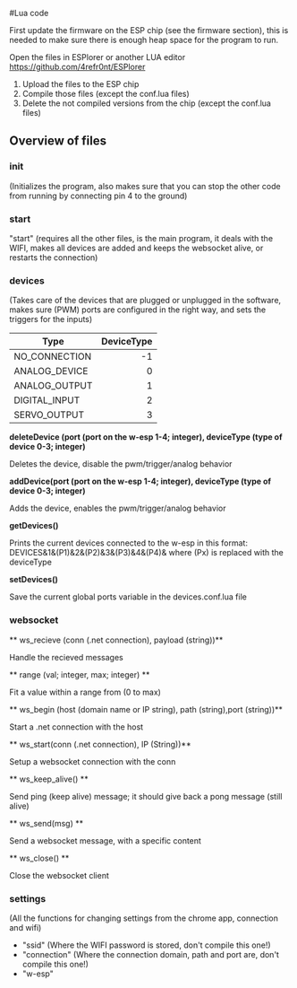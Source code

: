 #Lua code

First update the firmware on the ESP chip (see the firmware section), this is needed to make sure there is enough heap space for the program to run.

Open the files in ESPlorer or another LUA editor
https://github.com/4refr0nt/ESPlorer

1. Upload the files to the ESP chip
2. Compile those files (except the conf.lua files)
3. Delete the not compiled versions from the chip (except the conf.lua files)


## Overview of files
### init
(Initializes the program, also makes sure that you can stop the other code from running by connecting pin 4 to the ground)

### start
"start" (requires all the other files, is the main program, it deals with the WIFI, makes all devices are added and keeps the websocket alive, or restarts the connection)

### devices
(Takes care of the devices that are plugged or unplugged in the software, makes sure (PWM) ports are configured in the right way, and sets the triggers for the inputs)

| Type            | DeviceType |
| --------------- | ----------:|
| NO_CONNECTION   |          -1|
| ANALOG_DEVICE   |           0|
| ANALOG_OUTPUT   |           1|
| DIGITAL_INPUT   |           2|
| SERVO_OUTPUT    |           3|


**deleteDevice (port (port on the w-esp 1-4; integer), deviceType (type of device 0-3; integer)**

Deletes the device, disable the pwm/trigger/analog behavior

**addDevice(port (port on the w-esp 1-4; integer), deviceType (type of device 0-3; integer)**

Adds the device, enables the pwm/trigger/analog behavior 

**getDevices()**

Prints the current devices connected to the w-esp in this format:
DEVICES&1&(P1)&2&(P2)&3&(P3)&4&(P4)&
where (Px) is replaced with the deviceType

**setDevices()**

Save the current global ports variable in the devices.conf.lua file

### websocket

** ws_recieve (conn (.net connection), payload (string))**

Handle the recieved messages

** range (val; integer, max; integer) **

Fit a value within a range from (0 to max)

** ws_begin (host (domain name or IP string), path (string),port (string))**

Start a .net connection with the host

** ws_start(conn (.net connection), IP (String))**

Setup a websocket connection with the conn

** ws_keep_alive() **

Send ping (keep alive) message; it should give back a pong message (still alive)

** ws_send(msg) **

Send a websocket message, with a specific content

** ws_close() **

Close the websocket client

### settings

(All the functions for changing settings from the chrome app, connection and wifi)



* "ssid" (Where the WIFI password is stored, don't compile this one!)
* "connection" (Where the connection domain, path and port are, don't compile this one!)
* "w-esp" 

